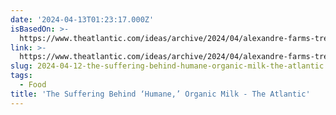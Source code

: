 ```yaml
---
date: '2024-04-13T01:23:17.000Z'
isBasedOn: >-
  https://www.theatlantic.com/ideas/archive/2024/04/alexandre-farms-treatment-of-animals/677980/
link: >-
  https://www.theatlantic.com/ideas/archive/2024/04/alexandre-farms-treatment-of-animals/677980/
slug: 2024-04-12-the-suffering-behind-humane-organic-milk-the-atlantic
tags:
  - Food
title: 'The Suffering Behind ‘Humane,’ Organic Milk - The Atlantic'
---
```



